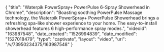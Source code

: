{
    "title": "Waterpik PowerSpray+ PowerPulse 6-Spray Showerhead in Chrome",
    "description": "Boasting soothing PowerPulse Massage technology, the Waterpik PowerSpray+ PowerPulse Showerhead brings a refreshing spa-like shower experience to your home. The easy-to-install showerhead features 6 high-performance spray modes.",
    "videoid": "163987548",
    "date_created": "1526994839",
    "date_modified": "1527018479",
    "type": "captivate",
    "layout": "video",
    "url": "\/v\/73950234375\/163987548"
}